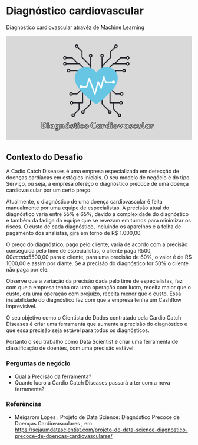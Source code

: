 # Diagnóstico cardiovascular
Diagnóstico cardiovascular atravéz de Machine Learning

<img src = "imgs/cardiovascular_diagnosis.png" alt = "desenho" largura = "100%" />

## Contexto do Desafio

A Cadio Catch Diseases é uma empresa especializada em detecção de doenças cardíacas em estágios iniciais. O seu modelo de negócio é do tipo Serviço, ou seja, a empresa ofereço o diagnóstico precoce de uma doença cardiovascular por um certo preço.

Atualmente, o diagnóstico de uma doença cardiovascular é feita manualmente por uma equipe de especialistas. A precisão atual do diagnóstico varia entre 55% e 65%, devido a complexidade do diagnóstico e também da fadiga da equipe que se revezam em turnos para minimizar os riscos. O custo de cada diagnóstico, incluindo os aparelhos e a folha de pagamento dos analistas, gira em torno de R$ 1.000,00.

O preço do diagnóstico, pago pelo cliente, varia de acordo com a precisão conseguida pelo time de especialistas, o cliente paga R$500,00 a cada 5% de acurácia acima de 50%. Por exemplo, para uma precisão de 55%, o diagnóstico custa R$500,00 para o cliente, para uma precisão de 60%, o valor é de R$ 1000,00 e assim por diante. Se a precisão do diagnóstico for 50% o cliente não paga por ele.

Observe que a variação da precisão dada pelo time de especialistas, faz com que a empresa tenha ora uma operação com lucro, receita maior que o custo, ora uma operação com prejuízo, receita menor que o custo. Essa instabilidade do diagnóstico faz com que a empresa tenha um Cashflow imprevisível.

O seu objetivo como o Cientista de Dados contratado pela Cardio Catch Diseases é criar uma ferramenta que aumente a precisão do diagnóstico e que essa precisão seja estável para todos os diagnósticos.

Portanto o seu trabalho como Data Scientist é criar uma ferramenta de classificação de doentes, com uma precisão estável. 

### Perguntas de negócio
- Qual a Precisão da ferramenta?
- Quanto lucro a Cardio Catch Diseases passará a ter com a nova ferramenta?


### Referências

- Meigarom Lopes . Projeto de Data Science: Diagnóstico Precoce de Doenças Cardiovasculares , em 
 https://sejaumdatascientist.com/projeto-de-data-science-diagnostico-precoce-de-doencas-cardiovasculares/
